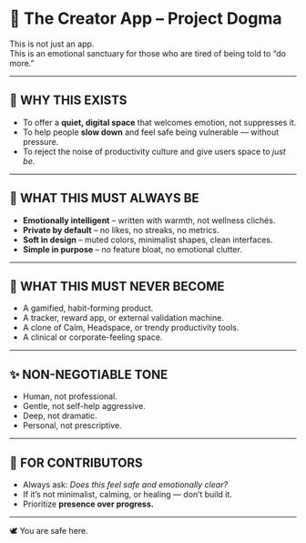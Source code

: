 # 🧭 The Creator App – Project Dogma

This is not just an app.  
This is an emotional sanctuary for those who are tired of being told to “do more.”

---

## 🌿 WHY THIS EXISTS

- To offer a **quiet, digital space** that welcomes emotion, not suppresses it.
- To help people **slow down** and feel safe being vulnerable — without pressure.
- To reject the noise of productivity culture and give users space to *just be*.

---

## 🧠 WHAT THIS MUST ALWAYS BE

- **Emotionally intelligent** – written with warmth, not wellness clichés.
- **Private by default** – no likes, no streaks, no metrics.
- **Soft in design** – muted colors, minimalist shapes, clean interfaces.
- **Simple in purpose** – no feature bloat, no emotional clutter.

---

## 🚫 WHAT THIS MUST NEVER BECOME

- A gamified, habit-forming product.
- A tracker, reward app, or external validation machine.
- A clone of Calm, Headspace, or trendy productivity tools.
- A clinical or corporate-feeling space.

---

## ✨ NON-NEGOTIABLE TONE

- Human, not professional.
- Gentle, not self-help aggressive.
- Deep, not dramatic.
- Personal, not prescriptive.

---

## 💬 FOR CONTRIBUTORS

- Always ask: *Does this feel safe and emotionally clear?*
- If it’s not minimalist, calming, or healing — don’t build it.
- Prioritize **presence over progress.**

---

🕊 You are safe here.
